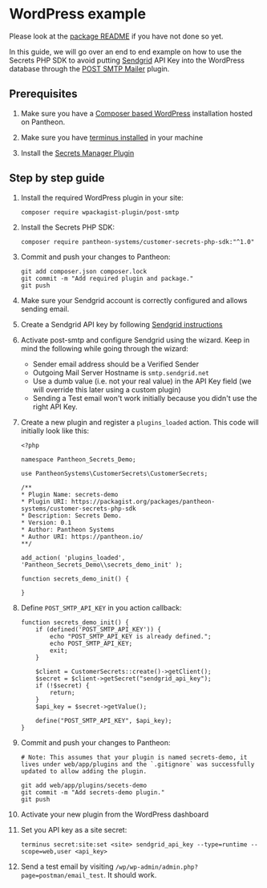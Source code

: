 # WordPress example

Please look at the [package README](../README.md) if you have not done so yet.

In this guide, we will go over an end to end example on how to use the Secrets PHP SDK to avoid putting [Sendgrid](https://sendgrid.com/) API Key into the WordPress database through the [POST SMTP Mailer](https://wordpress.org/plugins/post-smtp/) plugin.

## Prerequisites

1) Make sure you have a [Composer based WordPress](https://github.com/pantheon-upstreams/wordpress-composer-managed) installation hosted on Pantheon.

1) Make sure you have [terminus installed](https://docs.pantheon.io/terminus/install#install-terminus) in your machine

1) Install the [Secrets Manager Plugin](https://github.com/pantheon-systems/terminus-secrets-manager-plugin#installation)

## Step by step guide

1) Install the required WordPress plugin in your site:

    ```
    composer require wpackagist-plugin/post-smtp
    ```

1) Install the Secrets PHP SDK:

    ```
    composer require pantheon-systems/customer-secrets-php-sdk:"^1.0"
    ```

1) Commit and push your changes to Pantheon:

    ```
    git add composer.json composer.lock
    git commit -m "Add required plugin and package."
    git push
    ```

1) Make sure your Sendgrid account is correctly configured and allows sending email.

1) Create a Sendgrid API key by following [Sendgrid instructions](https://docs.sendgrid.com/ui/account-and-settings/api-keys#creating-an-api-key)

1) Activate post-smtp and configure Sendgrid using the wizard. Keep in mind the following while going through the wizard:

    - Sender email address should be a Verified Sender
    - Outgoing Mail Server Hostname is `smtp.sendgrid.net`
    - Use a dumb value (i.e. not your real value) in the API Key field (we will override this later using a custom plugin)
    - Sending a Test email won't work initially because you didn't use the right API Key.

1) Create a new plugin and register a `plugins_loaded` action. This code will initially look like this:

    ```
    <?php

    namespace Pantheon_Secrets_Demo;

    use PantheonSystems\CustomerSecrets\CustomerSecrets;

    /**
    * Plugin Name: secrets-demo
    * Plugin URI: https://packagist.org/packages/pantheon-systems/customer-secrets-php-sdk
    * Description: Secrets Demo.
    * Version: 0.1
    * Author: Pantheon Systems
    * Author URI: https://pantheon.io/
    **/

    add_action( 'plugins_loaded', 'Pantheon_Secrets_Demo\\secrets_demo_init' );

    function secrets_demo_init() {
        
    }
    ```

1) Define `POST_SMTP_API_KEY` in you action callback:

    ```
    function secrets_demo_init() {
        if (defined('POST_SMTP_API_KEY')) {
            echo "POST_SMTP_API_KEY is already defined.";
            echo POST_SMTP_API_KEY;
            exit;
        }
            
        $client = CustomerSecrets::create()->getClient();
        $secret = $client->getSecret("sendgrid_api_key");
        if (!$secret) {
            return;
        }
        $api_key = $secret->getValue();
        
        define("POST_SMTP_API_KEY", $api_key);
    }
    ```

1) Commit and push your changes to Pantheon:

    ```
    # Note: This assumes that your plugin is named secrets-demo, it lives under web/app/plugins and the `.gitignore` was successfully updated to allow adding the plugin.

    git add web/app/plugins/secets-demo
    git commit -m "Add secrets-demo plugin."
    git push
    ```

1) Activate your new plugin from the WordPress dashboard

1) Set you API key as a site secret:

    ```
    terminus secret:site:set <site> sendgrid_api_key --type=runtime --scope=web,user <api_key>
    ```

1) Send a test email by visiting `/wp/wp-admin/admin.php?page=postman/email_test`. It should work.